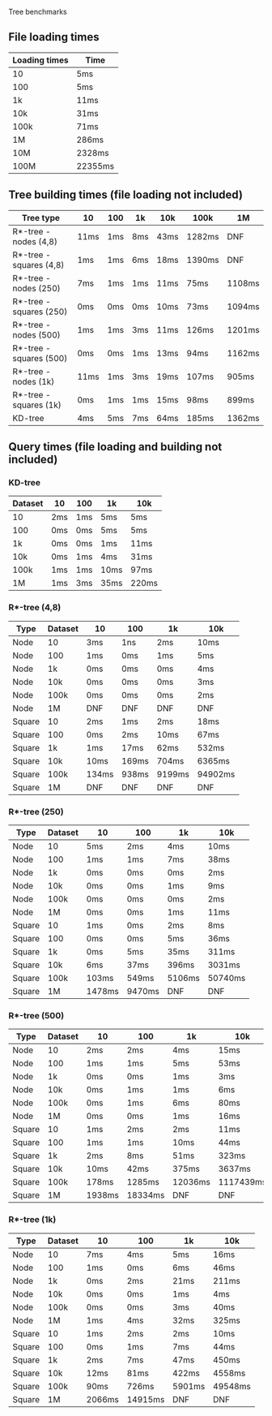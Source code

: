 Tree benchmarks

## File loading times
| Loading times | Time    |
| ------------- | ------- |
| 10            | 5ms     |
| 100           | 5ms     |
| 1k            | 11ms    |
| 10k           | 31ms    |
| 100k          | 71ms    |
| 1M            | 286ms   |
| 10M           | 2328ms  |
| 100M          | 22355ms |


## Tree building times (file loading not included)
| Tree type     | 10   | 100  | 1k   | 10k  | 100k  | 1M     |
| ------------- | ---- | ---- | ---- | ---- | ----- | ------ |
| R*-tree - nodes (4,8) | 11ms | 1ms | 8ms | 43ms | 1282ms | DNF |
| R*-tree - squares (4,8) | 1ms | 1ms | 6ms | 18ms | 1390ms | DNF |
| R*-tree - nodes (250) | 7ms  | 1ms  | 1ms  | 11ms | 75ms   | 1108ms |
| R*-tree - squares (250) | 0ms  | 0ms  | 0ms  | 10ms | 73ms   | 1094ms |
| R*-tree - nodes (500) | 1ms | 1ms | 3ms | 11ms | 126ms | 1201ms |
| R*-tree - squares (500) | 0ms | 0ms | 1ms | 13ms | 94ms | 1162ms |
| R*-tree - nodes (1k)  | 11ms | 1ms | 3ms | 19ms | 107ms | 905ms |
| R*-tree - squares (1k)  | 0ms | 1ms | 1ms | 15ms | 98ms | 899ms |
| KD-tree       | 4ms  | 5ms  | 7ms  | 64ms | 185ms | 1362ms |

## Query times (file loading and building not included)
### KD-tree
| Dataset | 10   | 100  | 1k   | 10k   |
| ------- | ---- | ---- | ---- | ----- |
| 10      | 2ms  | 1ms  | 5ms  | 5ms   |
| 100     | 0ms  | 0ms  | 5ms  | 5ms   |
| 1k      | 0ms  | 0ms  | 1ms  | 11ms  |
| 10k     | 0ms  | 1ms  | 4ms  | 31ms  |
| 100k    | 1ms  | 1ms  | 10ms | 97ms  |
| 1M      | 1ms  | 3ms  | 35ms | 220ms |

### R*-tree (4,8)
| Type | Dataset | 10   | 100  | 1k   | 10k  |
| ---- | ------- | ---- | ---- | ---- | ---- |
| Node | 10      | 3ms | 1ns | 2ms | 10ms |
| Node | 100     | 1ms | 0ms | 1ms | 5ms |
| Node | 1k      | 0ms | 0ms | 0ms | 4ms |
| Node | 10k     | 0ms | 0ms | 0ms | 3ms |
| Node | 100k    | 0ms | 0ms | 0ms | 2ms |
| Node | 1M      | DNF | DNF | DNF | DNF |
| Square | 10      | 2ms | 1ms | 2ms | 18ms |
| Square | 100     | 0ms | 2ms | 10ms | 67ms |
| Square | 1k      | 1ms | 17ms | 62ms | 532ms |
| Square | 10k     | 10ms | 169ms | 704ms | 6365ms |
| Square | 100k    | 134ms | 938ms | 9199ms | 94902ms |
| Square | 1M      | DNF | DNF | DNF | DNF |

### R*-tree (250)
| Type | Dataset | 10   | 100  | 1k   | 10k  |
| ---- | ------- | ---- | ---- | ---- | ---- |
| Node | 10      | 5ms    | 2ms    | 4ms    | 10ms    |
| Node | 100     | 1ms    | 1ms    | 7ms    | 38ms    |
| Node | 1k      | 0ms    | 0ms    | 0ms    | 2ms     |
| Node | 10k     | 0ms    | 0ms    | 1ms    | 9ms     |
| Node | 100k    | 0ms    | 0ms    | 0ms    | 2ms     |
| Node | 1M      | 0ms    | 0ms    | 1ms    | 11ms    |
| Square | 10      | 1ms    | 0ms    | 2ms    | 8ms     |
| Square | 100     | 0ms    | 0ms    | 5ms    | 36ms    |
| Square | 1k      | 0ms    | 5ms    | 35ms   | 311ms   |
| Square | 10k     | 6ms    | 37ms   | 396ms  | 3031ms  |
| Square | 100k    | 103ms  | 549ms  | 5106ms | 50740ms |
| Square | 1M      | 1478ms | 9470ms | DNF    | DNF     |

### R*-tree (500)
| Type | Dataset | 10   | 100  | 1k   | 10k  |
| ---- | ------- | ---- | ---- | ---- | ---- |
| Node | 10      | 2ms | 2ms | 4ms | 15ms |
| Node | 100     | 1ms | 1ms | 5ms | 53ms |
| Node | 1k      | 0ms | 0ms | 1ms | 3ms |
| Node | 10k     | 0ms | 1ms | 1ms | 6ms |
| Node | 100k    | 0ms | 1ms | 6ms | 80ms |
| Node | 1M      | 0ms | 0ms | 1ms | 16ms |
| Square | 10      | 1ms | 2ms | 2ms | 11ms |
| Square | 100     | 1ms | 1ms | 10ms | 44ms |
| Square | 1k      | 2ms | 8ms | 51ms | 323ms |
| Square | 10k     | 10ms | 42ms | 375ms | 3637ms |
| Square | 100k    | 178ms | 1285ms | 12036ms | 1117439ms |
| Square | 1M      | 1938ms | 18334ms | DNF | DNF |

### R*-tree (1k)
| Type | Dataset | 10   | 100  | 1k   | 10k  |
| ---- | ------- | ---- | ---- | ---- | ---- |
| Node | 10      | 7ms | 4ms | 5ms | 16ms |
| Node | 100     | 1ms | 0ms | 6ms | 46ms |
| Node | 1k      | 0ms | 2ms | 21ms | 211ms |
| Node | 10k     | 0ms | 0ms | 1ms | 4ms |
| Node | 100k    | 0ms | 0ms | 3ms | 40ms |
| Node | 1M      | 1ms | 4ms | 32ms | 325ms |
| Square | 10      | 1ms | 2ms | 2ms | 10ms |
| Square | 100     | 0ms | 1ms | 7ms | 44ms |
| Square | 1k      | 2ms | 7ms | 47ms | 450ms |
| Square | 10k     | 12ms | 81ms | 422ms | 4558ms |
| Square | 100k    | 90ms | 726ms | 5901ms | 49548ms |
| Square | 1M      | 2066ms | 14915ms | DNF | DNF |